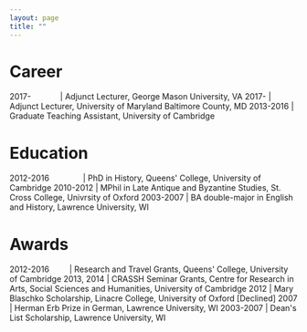 ```yaml
---
layout: page
title: ""
---
```


# Career

2017-&nbsp;&nbsp;&nbsp;&nbsp;&nbsp;&nbsp;&nbsp;&nbsp;&nbsp;&nbsp;&nbsp;&nbsp; | Adjunct Lecturer, George Mason University, VA
2017- | Adjunct Lecturer, University of Maryland Baltimore County, MD
2013-2016 | Graduate Teaching Assistant, University of Cambridge

# Education

2012-2016 &nbsp;&nbsp;&nbsp;&nbsp;&nbsp;&nbsp;&nbsp;&nbsp;&nbsp;&nbsp;&nbsp;&nbsp;&nbsp; | PhD in History, Queens' College, University of Cambridge
2010-2012 | MPhil in Late Antique and Byzantine Studies, St. Cross College, Univrsity of Oxford 
2003-2007 | BA double-major in English and History, Lawrence University, WI

# Awards

2012-2016 &nbsp;&nbsp;&nbsp;&nbsp;&nbsp;&nbsp;&nbsp; | Research and Travel Grants, Queens' College, University of Cambridge 
2013, 2014 | CRASSH Seminar Grants, Centre for Research in Arts, Social Sciences and Humanities, University of Cambridge 
2012 | Mary Blaschko Scholarship, Linacre College, University of Oxford [Declined] 
2007 | Herman Erb Prize in German, Lawrence University, WI 
2003-2007 | Dean's List Scholarship, Lawrence University, WI  
